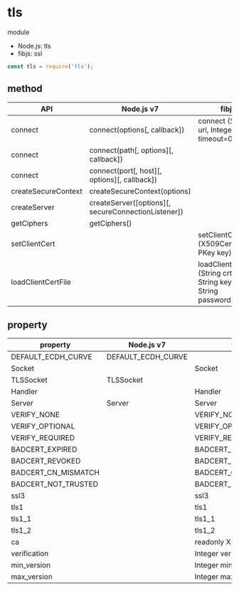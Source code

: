 # tls

module

- Node.js: tls
- fibjs: ssl

```js
const tls = require('tls');

```

## method

|        API         |                       Node.js v7                    | fibjs |
|--------------------|-----------------------------------------------------|-------|
|connect             | connect(options[, callback])                        |connect (String url, Integer timeout=0) async       |
|connect             | connect(path[, options][, callback])                |       |
|connect             | connect(port[, host][, options][, callback])        |       |
|createSecureContext | createSecureContext(options)                        |       |
|createServer        | createServer([options][, secureConnectionListener]) |       |
|getCiphers          | getCiphers()                                        |       |
|setClientCert||setClientCert (X509Cert crt, PKey key)|
|loadClientCertFile||loadClientCertFile (String crtFile, String keyFile, String password="")|

## property

|       property     |     Node.js v7     |         fibjs        |
|--------------------|--------------------|----------------------|
|DEFAULT_ECDH_CURVE  | DEFAULT_ECDH_CURVE |                      |
|Socket              |                    | Socket               |
|TLSSocket           | TLSSocket          |                      |
|Handler             |                    | Handler              |
|Server              | Server             | Server               |
|VERIFY_NONE         |                    | VERIFY_NONE          |
|VERIFY_OPTIONAL     |                    | VERIFY_OPTIONAL      |
|VERIFY_REQUIRED     |                    | VERIFY_REQUIRED      |
|BADCERT_EXPIRED     |                    | BADCERT_EXPIRED      |
|BADCERT_REVOKED     |                    | BADCERT_REVOKED      |
|BADCERT_CN_MISMATCH |                    | BADCERT_CN_MISMATCH  |
|BADCERT_NOT_TRUSTED |                    | BADCERT_NOT_TRUSTED  |
|ssl3                |                    | ssl3                 |
|tls1                |                    | tls1                 |
|tls1_1              |                    | tls1_1               |
|tls1_2              |                    | tls1_2               |
|ca                  |                    | readonly X509Cert ca |
|verification        |                    | Integer verification |
|min_version         |                    | Integer min_version  |
|max_version         |                    | Integer max_version  |
